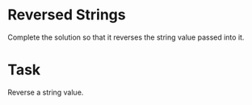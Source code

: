 # Reversed Strings
Complete the solution so that it reverses the string value passed into it.
# Task
Reverse a string value.
